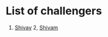 # List of challengers
1. [Shivay](https://github.com/shivaylamba)
2, [Shivam](https://github.com/ShivamAgarwal-code)
